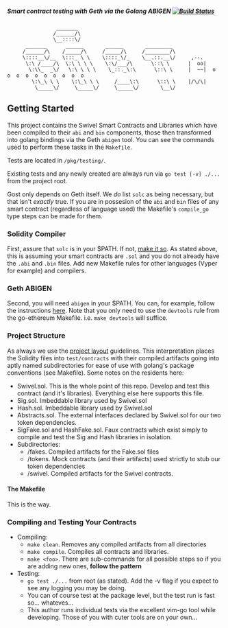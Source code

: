 ##### Smart contract testing with Geth via the Golang ABIGEN [![Build Status](https://travis-ci.com/Swivel-Finance/gost.svg?token=mHzJQzb11WHSPwztZw8B&branch=main)](https://travis-ci.com/Swivel-Finance/gost)
```
                _______                                 
               /______/\                                
               \__::::\/                                
      _______      ______       ______       _________  
     /______/\    /_____/\     /_____/\     /________/\ 
     \::::__\/__  \:::_ \ \    \::::_\/_    \__.::.__\/     ,--.
      \:\ /____/\  \:\ \ \ \    \:\/___/\      \::\ \      |  oo|
       \:\\_  _\/   \:\ \ \ \    \_::._\:\      \::\ \     |  ~~|  o  o  o  o  o  o  o  o  o  o  
        \:\_\ \ \    \:\_\ \ \     /____\:\      \::\ \    |/\/\|
         \_____\/     \_____\/     \_____\/       \__\/ 
```
## Getting Started
This project contains the Swivel Smart Contracts and Libraries which have been compiled to their `abi` and `bin` components, those then transformed into
golang bindings via the Geth `abigen` tool. You can see the commands used to perform these tasks in the `Makefile`.

Tests are located in `/pkg/testing/`. 

Existing tests and any newly created are always run via `go test [-v] ./...` from the project root.

Gost only depends on Geth itself. We _do_ list `solc` as being necessary, but that isn't _exactly_ true.
If you are in possesion of the `abi` and `bin` files of any smart contract (regardless of language used) the
Makefile's `compile_go` type steps can be made for them. 

### Solidity Compiler
First, assure that `solc` is in your $PATH. If not, [make it so](https://docs.soliditylang.org/en/v0.8.0/installing-solidity.html). As stated above,
this is assuming your smart contracts are `.sol` and you do not already have the `.abi` and `.bin` files. Add new Makefile rules for other languages
(Vyper for example) and compilers.

### Geth ABIGEN
Second, you will need `abigen` in your $PATH. You can, for example, follow the instructions [here](https://github.com/ethereum/go-ethereum).
Note that you only need to use the `devtools` rule from the go-ethereum Makefile. i.e. `make devtools` will suffice.

### Project Structure
As always we use the [project layout](https://github.com/golang-standards/project-layout) guidelines. This interpretation places the
Solidity files into `test/contracts` with their compiled artifacts going into aptly named subdirectories for ease of use with
golang's package conventions (see Makefile). Some notes on the residents here:

* Swivel.sol. This is the whole point of this repo. Develop and test this contract (and it's libraries). Everything else here supports this file.
* Sig.sol. Imbeddable library used by Swivel.sol
* Hash.sol. Imbeddable library used by Swivel.sol
* Abstracts.sol. The external interfaces declared by Swivel.sol for our two token dependencies.
* SigFake.sol and HashFake.sol. Faux contracts which exist simply to compile and test the Sig and Hash libraries in isolation.
* Subdirectories:
    * /fakes. Compiled artifacts for the Fake.sol files
    * /tokens. Mock contracts (and their artifacts) used strictly to stub our token dependencies
    * /swivel. Compiled artifacts for the Swivel contracts.

#### The Makefile
This is the way.

### Compiling and Testing Your Contracts
* Compiling:
    * `make clean`. Removes any compiled artifacts from all directories
    * `make compile`. Compiles all contracts and libraries.
    * `make <foo>`. There are sub-commands for all possible steps so if you are adding new ones, **follow the pattern**
* Testing:
    * `go test ./...` from root (as stated). Add the -v flag if you expect to see any logging you may be doing.
    * You can of course test at the package level, but the test run is fast so... whateves...
    * This author runs individual tests via the excellent vim-go tool while developing. Those of you with cuter tools are on your own...

